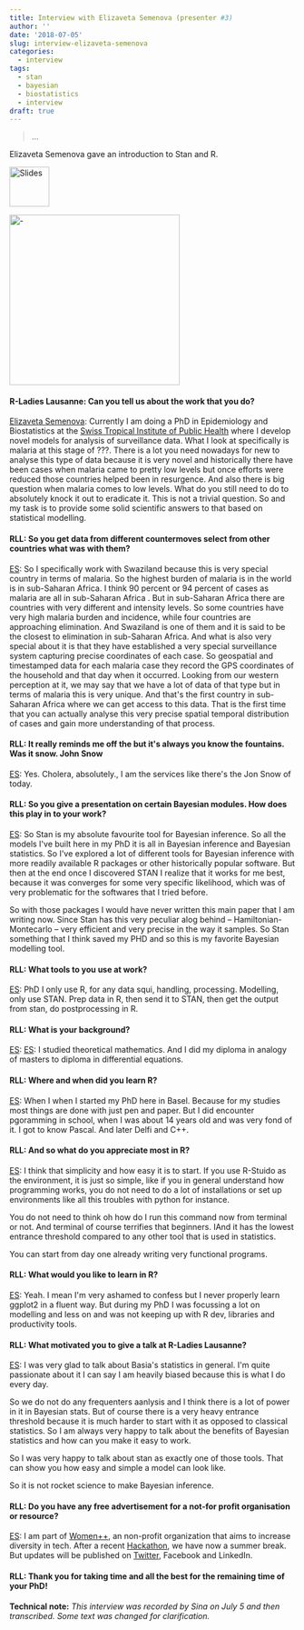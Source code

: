 ```yaml
---
title: Interview with Elizaveta Semenova (presenter #3)
author: ''
date: '2018-07-05'
slug: interview-elizaveta-semenova
categories: 
  - interview
tags:
  - stan
  - bayesian
  - biostatistics
  - interview
draft: true
---
```





> *...*



Elizaveta Semenova  [<i class="fab fa-twitter"></i>](https://twitter.com/liza_p_semenova)[<i class="far fa-address-card"></i>](https://www.swisstph.ch/en/staff/profile/people/elizaveta-semenova/) gave an introduction to Stan and R. 



<a href="https://github.com/rladies/meetup-presentations_lausanne/tree/master/20180413_bayesian/elizavetasemenova-bayesian-stan"><img src="/files/img_slides.png" alt="Slides" height="70" /></a>


<img src="files/2018-04-13-bayesian/20180413_123143.jpg" alt="-" height="300" />


#### R-Ladies Lausanne: Can you tell us about the work that you do?

<u>Elizaveta Semenova</u>: Currently I am doing a PhD in Epidemiology and Biostatistics at the [Swiss Tropical Institute of Public Health]( https://www.swisstph.ch/en/) where I develop novel models for analysis of surveillance data. What I look at specifically is malaria at this stage of ???.
There is a lot you need nowadays for new to analyse this type of data because it is very novel and historically there have been cases when malaria came to pretty low levels but once efforts were reduced those countries helped been in resurgence. And also there is big question when malaria comes to low levels. What do you still need to do to absolutely knock it out to eradicate it. This is not a trivial question.
So and my task is to provide some solid scientific answers to that based on statistical modelling. 

#### RLL: So you get data from different countermoves select from other countries what was with them?

<u>ES</u>: So I specifically work with Swaziland because this is very special country in terms of malaria.
So the highest burden of malaria is in the world is in sub-Saharan Africa.
I think 90 percent or 94 percent of cases as malaria are all in sub-Saharan Africa . But in sub-Saharan Africa there are countries with very different and intensity levels. So some countries have very high malaria burden and incidence, while four countries are approaching elimination. And Swaziland is one of them and it is said to be the closest to elimination in sub-Saharan Africa. And what is also very special about it is that they have established a very special surveillance system capturing precise coordinates of each case. So geospatial and timestamped data for each malaria case they record the GPS coordinates of the household and that day when it occurred. Looking from our western perception at it, we may say that we have a lot of data of that type but in terms of malaria this is very unique. 
And that's the first country in sub-Saharan Africa where we can get access to this data. That is the first time that you can actually analyse this very precise spatial temporal distribution of cases and gain more understanding of that process.

#### RLL: It really reminds me off the but it's always you know the fountains. Was it snow. John Snow

<u>ES</u>: Yes. Cholera, absolutely., I am the services like there's the Jon Snow of today.

#### RLL: So you give a presentation on certain Bayesian modules. How does this play in to your work?

<u>ES</u>: So Stan is my absolute favourite tool for Bayesian inference. So all the models I've built here in my PhD it is all in Bayesian inference and Bayesian statistics.
So I've explored a lot of different tools for Bayesian inference with more readily available R packages or other historically popular software. But then at the end once I discovered STAN I realize that it works for me best, because it was converges for some very specific likelihood, which was of very problematic for the softwares that I tried before.

So with those packages I would have never written this main paper that I am writing now. Since Stan has this very peculiar alog behind – Hamiltonian-Montecarlo – very efficient and very precise in the way it samples. So Stan something that I think saved my PHD  and so this is my favorite Bayesian modelling tool.

#### RLL: What tools to you use at work?

<u>ES</u>: PhD I only use R, for any data squi, handling, processing. Modelling, only use STAN. Prep data in R, then send it to STAN, then get the output from stan, do postprocessing in R. 

#### RLL: What is your background?

<u>ES</u>: <u>ES</u>: I studied theoretical mathematics. And I did my diploma in analogy of masters to diploma in differential equations.

#### RLL: Where and when did you learn R?

<u>ES</u>: When I when I started my PhD here in Basel. Because for my studies most things are done with just pen and paper. But I did encounter pgoramming in school, when I was about 14 years old and was very fond of it. I got to know Pascal. And later Delfi and C++.

#### RLL: And so what do you appreciate most in R?

<u>ES</u>: I think that simplicity and how easy it is to start. If you use R-Stuido as the environment, it is just so simple, like if you in general understand how programming works, you do not need to do a lot of installations or set up environments like all this troubles with python for instance. 

You do not need to think oh how do I run this command now from terminal or not. And terminal of course terrifies that beginners. IAnd it has the lowest entrance threshold compared to any other tool that is used in statistics.

You can start from day one already writing very functional programs.

#### RLL: What would you like to learn in R?

<u>ES</u>: Yeah. I mean I'm very ashamed to confess but I never properly learn ggplot2 in a fluent way. But during my PhD I was focussing a lot on modelling and less on and was not keeping up with R dev, libraries and productivity tools.

#### RLL: What motivated you to give a talk at R-Ladies Lausanne?

<u>ES</u>: I was very glad to talk about Basia's statistics in general. I'm quite passionate about it I can say I am heavily biased because this is what I do every day.

So we do not do any frequenters aanlysis and I think there is a lot of power in it in Bayesian stats. 
But of course there is a very heavy entrance threshold because it is much harder to start with it as opposed to classical statistics. So I am always very happy to talk about the benefits of Bayesian statistics and how can you make it easy to work. 

So I was very happy to talk about stan as exactly one of those tools. That can show you how easy and simple a model can look like.

So it is not rocket science to make Bayesian inference.

#### RLL: Do you have any free advertisement for a not-for profit organisation or resource?

<u>ES</u>: I am part of [Women++](https://www.womenplusplus.ch/), an non-profit organization that aims to increase diversity in tech. After a recent [Hackathon](http://hackandlead.com/), we have now a summer break. But updates will be published on [Twitter](https://twitter.com/womenplusplus), Facebook and LinkedIn.

#### RLL: Thank you for taking time and all the best for the remaining time of your PhD!


**Technical note:**
*This interview was recorded by Sina on July 5 and then transcribed. Some text was changed for clarification.*

